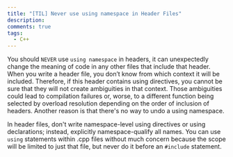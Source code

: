 ```yaml
---
title: "[TIL] Never use using namespace in Header Files"
description:
comments: true
tags:
  - C++
---
```


You should `NEVER` use `using namespace` in headers, it can unexpectedly change the meaning of code in any other files that include that header.
When you write a header file, you don’t know from which context it will be included. 
Therefore, if this header contains using directives, you cannot be sure that they will not create ambiguities in that context. Those ambiguities could lead to compilation failures or, worse, to a different function being selected by overload resolution depending on the order of inclusion of headers.
Another reason is that there's no way to undo a using namespace.

In header files, don't write namespace-level using directives or using declarations; instead, explicitly namespace-qualify all names.
You can use `using` statements within .cpp files without much concern because the scope will be limited to just that file, but never do it before an `#include` statement. 
